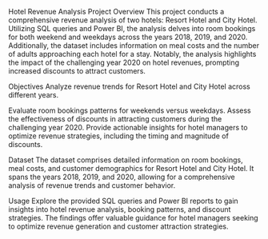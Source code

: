 Hotel Revenue Analysis Project
Overview
This project conducts a comprehensive revenue analysis of two hotels: Resort Hotel and City Hotel. Utilizing SQL queries and Power BI, the analysis delves into room bookings for both weekend and weekdays across the years 2018, 2019, and 2020. Additionally, the dataset includes information on meal costs and the number of adults approaching each hotel for a stay. Notably, the analysis highlights the impact of the challenging year 2020 on hotel revenues, prompting increased discounts to attract customers.

Objectives
Analyze revenue trends for Resort Hotel and City Hotel across different years.

Evaluate room bookings patterns for weekends versus weekdays.
Assess the effectiveness of discounts in attracting customers during the challenging year 2020.
Provide actionable insights for hotel managers to optimize revenue strategies, including the timing and magnitude of discounts.

Dataset
The dataset comprises detailed information on room bookings, meal costs, and customer demographics for Resort Hotel and City Hotel. It spans the years 2018, 2019, and 2020, allowing for a comprehensive analysis of revenue trends and customer behavior.

Usage
Explore the provided SQL queries and Power BI reports to gain insights into hotel revenue analysis, booking patterns, and discount strategies. The findings offer valuable guidance for hotel managers seeking to optimize revenue generation and customer attraction strategies.
